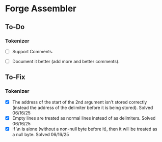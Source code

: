 # Forge Assembler

## To-Do
    
### Tokenizer

- [ ] Support Comments.
- [ ] Document it better (add more and better comments).


## To-Fix

### Tokenizer

- [x] The address of the start of the 2nd argument isn't stored correctly (instead the address of the delimiter before it is being stored). Solved 06/16/25
- [x] Empty lines are treated as normal lines instead of as delimiters. Solved 06/16/25
- [x] If \n is alone (without a non-null byte before it), then it will be treated as a null byte. Solved 06/16/25  
